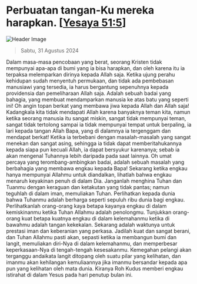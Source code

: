 
# Perbuatan tangan-Ku mereka harapkan. [[Yesaya 51:5](http://alkitab.sabda.org/?Yesaya%2051:5)]

![Header Image](https://alkitab.app/slice/sunrise.jpg)

> Sabtu, 31 Agustus 2024

Dalam masa-masa pencobaan yang berat, seorang Kristen tidak mempunyai apa-apa di bumi yang ia bisa harapkan, dan oleh karena itu ia terpaksa melemparkan dirinya kepada Allah saja. Ketika ujung perahu kehidupan sudah menyentuh permukaan, dan tidak ada pembebasan manusiawi yang tersedia, ia harus bergantung sepenuhnya kepada providensia dan pemeliharaan Allah saja. Adalah sebuah badai yang bahagia, yang membuat mendamparkan manusia ke atas batu yang seperti ini! Oh angin topan berkat yang membawa jiwa kepada Allah dan Allah saja! Kadangkala kita tidak mendapati Allah karena banyaknya teman kita, namun ketika seorang manusia itu sangat miskin, sangat tidak mempunyai teman, sangat tidak tertolong sampai ia tidak mempunyai tempat untuk berpaling, ia lari kepada tangan Allah Bapa, yang di dalamnya ia tergenggam dan mendapat berkat! Ketika ia terbebani dengan masalah-masalah yang sangat menekan dan sangat asing, sehingga ia tidak dapat memberitahukannya kepada siapa pun kecuali Allah, ia dapat bersyukur karenanya; sebab ia akan mengenal Tuhannya lebih daripada pada saat lainnya. Oh umat percaya yang terombang-ambingkan badai, adalah sebuah masalah yang berbahagia yang membawa engkau kepada Bapa! Sekarang ketika engkau hanya mempunyai Allahmu untuk diandalkan, lihatlah bahwa engkau menaruh keyakinan penuh di dalam Dia. Janganlah menghina Tuhan dan Tuanmu dengan keraguan dan ketakutan yang tidak pantas; namun teguhlah di dalam iman, memuliakan Tuhan. Perlihatkan kepada dunia bahwa Tuhanmu adalah berharga seperti sepuluh ribu dunia bagi engkau. Perlihatkanlah orang-orang kaya betapa kayanya engkau di dalam kemiskinanmu ketika Tuhan Allahmu adalah penolongmu. Tunjukkan orang-orang kuat betapa kuatnya engkau di dalam kelemahanmu ketika di bawahmu adalah tangan kekekalan. Sekarang adalah waktunya untuk prestasi iman dan keberanian yang perkasa. Jadilah kuat dan sangat berani, dan Tuhan Allahmu pasti akan, sepasti ketika ia membangun bumi dan langit, memuliakan diri-Nya di dalam kelemahanmu, dan memperbesar keperkasaan-Nya di tengah-tengah kesesakanmu. Kemegahan pelangi akan terganggu andaikata langit ditopang oleh suatu pilar yang kelihatan, dan imanmu akan kehilangan kemuliaannya jika imanmu bersandar kepada apa pun yang kelihatan oleh mata dunia. Kiranya Roh Kudus memberi engkau istirahat di dalam Yesus pada hari penutup bulan ini.
    